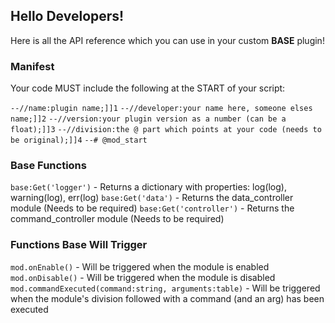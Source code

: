 ## Hello Developers!

Here is all the API reference which you can use in your custom **BASE** plugin!

### Manifest
Your code MUST include the following at the START of your script:

`--//name:plugin name;]]1`
`--//developer:your name here, someone elses name;]]2`
`--//version:your plugin version as a number (can be a float);]]3`
`--//division:the @ part which points at your code (needs to be original);]]4`
`--# @mod_start`

### Base Functions

`base:Get('logger')` - Returns a dictionary with properties: log(log), warning(log), err(log)
`base:Get('data')` - Returns the data_controller module (Needs to be required)
`base:Get('controller')` - Returns the command_controller module (Needs to be required)

### Functions Base Will Trigger

`mod.onEnable()` - Will be triggered when the module is enabled
`mod.onDisable()` - Will be triggered when the module is disabled
`mod.commandExecuted(command:string, arguments:table)` - Will be triggered when the module's division followed with a command (and an arg) has been executed
